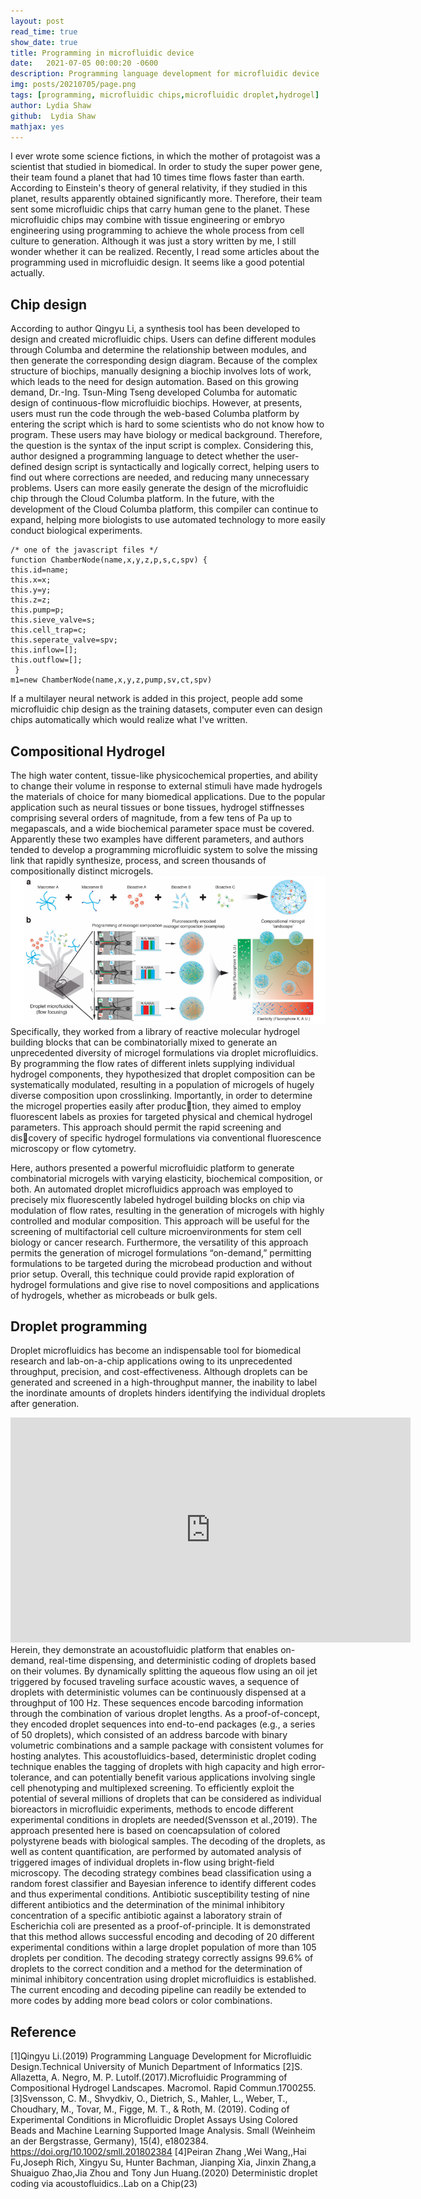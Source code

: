 ```yaml
---
layout: post
read_time: true
show_date: true
title: Programming in microfluidic device
date:   2021-07-05 00:00:20 -0600
description: Programming language development for microfluidic device
img: posts/20210705/page.png
tags: [programming, microfluidic chips,microfluidic droplet,hydrogel]
author: Lydia Shaw
github:  Lydia Shaw
mathjax: yes
---
```

I ever wrote some science fictions, in which the mother of protagoist was a scientist that studied in biomedical. In order to study the super power gene, their team found a planet that had 10 times time flows faster than earth. According to Einstein's theory of general relativity, if they studied in this planet, results apparently obtained significantly more. Therefore, their team sent some microfluidic chips that carry human gene to the planet. These microfluidic chips may combine with tissue engineering or embryo engineering using programming to achieve the whole process from cell culture to generation. Although it was just a story written by me, I still wonder whether it can be realized. Recently, I read some articles about the programming used in microfluidic design. It seems like a good potential actually.

## Chip design
 According to author Qingyu Li, a synthesis tool has been developed to design and created microfluidic chips. Users can define different modules through Columba and determine the relationship between modules, and then generate the corresponding design diagram.
Because of the complex structure of biochips, manually designing a biochip involves lots of work, which leads to the need for design automation. Based on this growing demand, Dr.-Ing. Tsun-Ming Tseng developed Columba for automatic design of continuous-flow microfluidic biochips.
However, at presents, users must run the code through the web-based Columba platform by entering the script which is hard to some scientists who do not know how to program. These users may have biology or medical background. Therefore, the question is the syntax of the input script is complex.
Considering this, author designed a programming language to detect whether the user-defined design script is syntactically and logically correct, helping users to find out where corrections are needed, and reducing many unnecessary problems. Users can more easily generate the design of the microfluidic chip through the Cloud Columba platform. In the future, with the development of the Cloud Columba platform, this compiler can continue to expand, helping more biologists to use automated technology to more easily conduct biological experiments.

```
/* one of the javascript files */
function ChamberNode(name,x,y,z,p,s,c,spv) {
this.id=name;
this.x=x;
this.y=y;
this.z=z;
this.pump=p;
this.sieve_valve=s;
this.cell_trap=c;
this.seperate_valve=spv;
this.inflow=[];
this.outflow=[];
 }
m1=new ChamberNode(name,x,y,z,pump,sv,ct,spv)
```

If a multilayer neural network is added in this project, people add some microfluidic chip design as the training datasets, computer even can design chips automatically which would realize what I've written.
## Compositional Hydrogel
The high water content, tissue-like physicochemical properties, and ability to change their volume in response to external stimuli have made hydrogels the materials of choice for many biomedical applications. Due to the popular application such as neural tissues or bone tissues, hydrogel stiffnesses comprising several orders of magnitude, from a few tens of Pa up to megapascals, and a wide biochemical parameter space must be covered. Apparently these two examples have different parameters, and authors tended to develop a programming microfluidic system to solve the missing link that rapidly synthesize, process, and screen thousands of compositionally distinct microgels.
![image](./assets/img/posts/20210705/1.png)
Specifically, they worked from a library of reactive molecular hydrogel building blocks that can be combinatorially mixed to generate an unprecedented diversity of microgel formulations via droplet microfluidics. By programming the flow rates of different inlets supplying individual hydrogel components, they hypothesized that droplet composition can be systematically modulated, resulting in a population of microgels of hugely diverse composition upon crosslinking. Importantly, in order to determine the microgel properties easily after production, they aimed to employ fluorescent labels as proxies for targeted physical and chemical hydrogel parameters. This approach should permit the rapid screening and discovery of specific hydrogel formulations via conventional fluorescence microscopy or flow cytometry.

Here, authors presented a powerful microfluidic platform to generate combinatorial microgels with varying elasticity, biochemical composition, or both. An automated droplet microfluidics approach was employed to precisely mix fluorescently labeled hydrogel building blocks on chip via modulation of flow rates, resulting in the generation of microgels with highly controlled and modular composition.
This approach will be useful for the screening of multifactorial cell culture microenvironments for stem cell biology or cancer research. Furthermore, the versatility of this approach permits the generation of microgel formulations “on-demand,” permitting formulations to be targeted during the microbead production and without prior setup. Overall, this technique could provide rapid exploration of hydrogel formulations and give rise to novel compositions and applications of hydrogels, whether as microbeads or bulk gels.

## Droplet programming
Droplet microfluidics has become an indispensable tool for biomedical research and lab-on-a-chip applications owing to its unprecedented throughput, precision, and cost-effectiveness. Although droplets can be generated and screened in a high-throughput manner, the inability to label the inordinate amounts of droplets hinders identifying the individual droplets after generation. 

<iframe width="640" height="360" src="https://www.youtube.com/embed/GmXhiuj9w6k?list=PLnD4WkNzClnzyW9R23ErUUFK_8MPa2_mO" title="YouTube video player" frameborder="0" allow="accelerometer; autoplay; clipboard-write; encrypted-media; gyroscope; picture-in-picture" allowfullscreen></iframe>
Herein, they demonstrate an acoustofluidic platform that enables on-demand, real-time dispensing, and deterministic coding of droplets based on their volumes. By dynamically splitting the aqueous flow using an oil jet triggered by focused traveling surface acoustic waves, a sequence of droplets with deterministic volumes can be continuously dispensed at a throughput of 100 Hz. These sequences encode barcoding information through the combination of various droplet lengths. 
As a proof-of-concept, they encoded droplet sequences into end-to-end packages (e.g., a series of 50 droplets), which consisted of an address barcode with binary volumetric combinations and a sample package with consistent volumes for hosting analytes. This acoustofluidics-based, deterministic droplet coding technique enables the tagging of droplets with high capacity and high error-tolerance, and can potentially benefit various applications involving single cell phenotyping and multiplexed screening.
To efficiently exploit the potential of several millions of droplets that can be considered as individual bioreactors in microfluidic experiments, methods to encode different experimental conditions in droplets are needed(Svensson et al.,2019). The approach presented here is based on coencapsulation of colored polystyrene beads with biological samples. The decoding of the droplets, as well as content quantification, are performed by automated analysis of triggered images of individual droplets in-flow using bright-field microscopy.
 The decoding strategy combines bead classification using a random forest classifier and Bayesian inference to identify different codes and thus experimental conditions. 
 Antibiotic susceptibility testing of nine different antibiotics and the determination of the minimal inhibitory concentration of a specific antibiotic against a laboratory strain of Escherichia coli are presented as a proof-of-principle.
 It is demonstrated that this method allows successful encoding and decoding of 20 different experimental conditions within a large droplet population of more than 105 droplets per condition. The decoding strategy correctly assigns 99.6% of droplets to the correct condition and a method for the determination of minimal inhibitory concentration using droplet microfluidics is established. The current encoding and decoding pipeline can readily be extended to more codes by adding more bead colors or color combinations.
 
## Reference
 [1]Qingyu Li.(2019) Programming Language Development for Microfluidic Design.Technical University of Munich Department of Informatics
[2]S. Allazetta, A. Negro, M. P. Lutolf.(2017).Microfluidic Programming of Compositional Hydrogel Landscapes. Macromol. Rapid Commun.1700255.
[3]Svensson, C. M., Shvydkiv, O., Dietrich, S., Mahler, L., Weber, T., Choudhary, M., Tovar, M., Figge, M. T., & Roth, M. (2019). Coding of Experimental Conditions in Microfluidic Droplet Assays Using Colored Beads and Machine Learning Supported Image Analysis. Small (Weinheim an der Bergstrasse, Germany), 15(4), e1802384. https://doi.org/10.1002/smll.201802384
[4]Peiran Zhang ,Wei Wang,,Hai Fu,Joseph Rich, Xingyu Su, Hunter Bachman, Jianping Xia, Jinxin Zhang,a   Shuaiguo Zhao,Jia Zhou and  Tony Jun Huang.(2020) Deterministic droplet coding via acoustofluidics..Lab on a Chip(23)